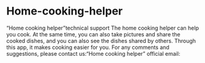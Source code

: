 # Home-cooking-helper
“Home cooking helper”technical support
The home cooking helper can help you cook. At the same time, you can also take pictures and share the cooked dishes, and you can also see the dishes shared by others. Through this app, it makes cooking easier for you.
For any comments and suggestions, please contact us:“Home cooking helper” official email:
